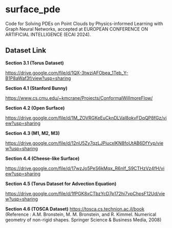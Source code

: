# surface_pde

Code for Solving PDEs on Point Clouds by Physics-informed Learning with Graph Neural Networks, accepted at EUROPEAN CONFERENCE ON ARTIFICIAL INTELLIGENCE (ECAI 2024).

## Dataset Link

**Section 3.1 (Torus Dataset)**

https://drive.google.com/file/d/1QX-3twziAFObea_1Teb_Y-B1P8aWaf3f/view?usp=sharing

**Section 4.1 (Stanford Bunny)**

https://www.cs.cmu.edu/~kmcrane/Projects/ConformalWillmoreFlow/

**Section 4.2 (Open Surface)**

https://drive.google.com/file/d/1M_ZOVRGKeEuCknDLVal8okvFDqQP8fGz/view?usp=sharing

**Section 4.3 (M1, M2, M3)**

https://drive.google.com/file/d/12nU5Zy7qzLJPiucxlKN8foUtAB6DfYyp/view?usp=sharing

**Section 4.4 (Cheese-like Surface)**

https://drive.google.com/file/d/17wzJo5PeS6kMqx_R6nIf_S9CTHzVz4fH/view?usp=sharing

**Section 4.5 (Torus Dataset for Advection Equation)**

https://drive.google.com/file/d/1fPGK8xCTbzYcD7p172hi7vpChpsF12Ud/view?usp=sharing

**Section 4.6 (TOSCA Dataset)**
https://tosca.cs.technion.ac.il/book
(Reference : A.M. Bronstein, M. M. Bronstein, and R. Kimmel. Numerical geometry of non-rigid shapes. Springer Science & Business Media, 2008)
